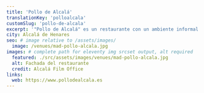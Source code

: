 ```yaml
---
title: 'Pollo de Alcalá'
translationKey: 'polloalcala'
customSlug: 'pollo-de-alcala'
excerpt: '"Pollo de Alcalá" es un restaurante con un ambiente informal y pintoresco, ya que se encuentra en un antiguo almacén que perteneció al convento de las Juanas, las monjas.'
city: Alcalá de Henares
seo: # image relative to /assets/images/
  image: /venues/mad-pollo-alcala.jpg
images: # complete path for eleventy img srcset output, alt required
  featured: ./src/assets/images/venues/mad-pollo-alcala.jpg
  alt: Fachada del restaurante
  credit: Alcalá Film Office
links:
  web: https://www.pollodealcala.es
---
```

